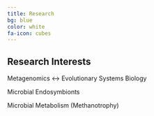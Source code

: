 ```yaml
---
title: Research
bg: blue
color: white
fa-icon: cubes
---
```


## **Research** **Interests**


<p><i class="fa fa-check-square" aria-hidden="true"></i> Metagenomics <-> Evolutionary Systems Biology </p>

<p><i class="fa fa-check-square" aria-hidden="true"></i> Microbial Endosymbionts </p>

<p><i class="fa fa-check-square" aria-hidden="true"></i> Microbial Metabolism (Methanotrophy) </p>

